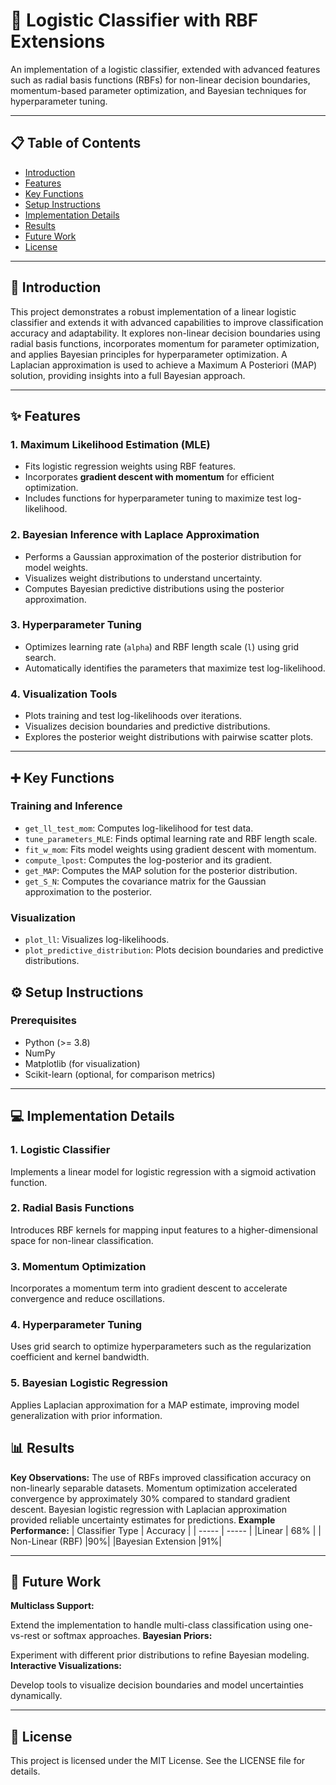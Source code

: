 
# 🧠 Logistic Classifier with RBF Extensions
An implementation of a logistic classifier, extended with advanced features such as radial basis functions (RBFs) for non-linear decision boundaries, momentum-based parameter optimization, and Bayesian techniques for hyperparameter tuning.

---
## 📋 Table of Contents

- [Introduction](#introduction)
- [Features](#features)
- [Key Functions](#key-functions)
- [Setup Instructions](#setup-instructions)
- [Implementation Details](#implementation-details)
- [Results](#results)
- [Future Work](#future-work)
- [License](#license)

  
---

## 📖 Introduction
This project demonstrates a robust implementation of a linear logistic classifier and extends it with advanced capabilities to improve classification accuracy and adaptability. It explores non-linear decision boundaries using radial basis functions, incorporates momentum for parameter optimization, and applies Bayesian principles for hyperparameter optimization. A Laplacian approximation is used to achieve a Maximum A Posteriori (MAP) solution, providing insights into a full Bayesian approach.


---

## ✨ Features

### 1. **Maximum Likelihood Estimation (MLE)**
- Fits logistic regression weights using RBF features.
- Incorporates **gradient descent with momentum** for efficient optimization.
- Includes functions for hyperparameter tuning to maximize test log-likelihood.

### 2. **Bayesian Inference with Laplace Approximation**
- Performs a Gaussian approximation of the posterior distribution for model weights.
- Visualizes weight distributions to understand uncertainty.
- Computes Bayesian predictive distributions using the posterior approximation.

### 3. **Hyperparameter Tuning**
- Optimizes learning rate (`alpha`) and RBF length scale (`l`) using grid search.
- Automatically identifies the parameters that maximize test log-likelihood.

### 4. **Visualization Tools**
- Plots training and test log-likelihoods over iterations.
- Visualizes decision boundaries and predictive distributions.
- Explores the posterior weight distributions with pairwise scatter plots.

---
## ➕ Key Functions
### **Training and Inference**
- `get_ll_test_mom`: Computes log-likelihood for test data.
- `tune_parameters_MLE`: Finds optimal learning rate and RBF length scale.
- `fit_w_mom`: Fits model weights using gradient descent with momentum.
- `compute_lpost`: Computes the log-posterior and its gradient.
- `get_MAP`: Computes the MAP solution for the posterior distribution.
- `get_S_N`: Computes the covariance matrix for the Gaussian approximation to the posterior.
### **Visualization**
- `plot_ll`: Visualizes log-likelihoods.
- `plot_predictive_distribution`: Plots decision boundaries and predictive distributions.

## ⚙️ Setup Instructions
### **Prerequisites**
- Python (>= 3.8)
- NumPy
- Matplotlib (for visualization)
- Scikit-learn (optional, for comparison metrics)


---

## 💻 Implementation Details
### 1. **Logistic Classifier**
Implements a linear model for logistic regression with a sigmoid activation function.
### 2. **Radial Basis Functions**
Introduces RBF kernels for mapping input features to a higher-dimensional space for non-linear classification.
### 3. **Momentum Optimization**
Incorporates a momentum term into gradient descent to accelerate convergence and reduce oscillations.
### 4. **Hyperparameter Tuning**
Uses grid search to optimize hyperparameters such as the regularization coefficient and kernel bandwidth.
### 5. **Bayesian Logistic Regression**
Applies Laplacian approximation for a MAP estimate, improving model generalization with prior information.
## 📊 Results
**Key Observations:**
The use of RBFs improved classification accuracy on non-linearly separable datasets.
Momentum optimization accelerated convergence by approximately 30% compared to standard gradient descent.
Bayesian logistic regression with Laplacian approximation provided reliable uncertainty estimates for predictions.
**Example Performance:**
| Classifier Type |	Accuracy |
| ----- | ----- |
|Linear |	68%	| 
| Non-Linear (RBF)	|90%|
|Bayesian Extension	|91%|	

---
## 🚀 Future Work
**Multiclass Support:**

Extend the implementation to handle multi-class classification using one-vs-rest or softmax approaches.
**Bayesian Priors:**

Experiment with different prior distributions to refine Bayesian modeling.
**Interactive Visualizations:**

Develop tools to visualize decision boundaries and model uncertainties dynamically.

---

## 📄 License
This project is licensed under the MIT License. See the LICENSE file for details.
